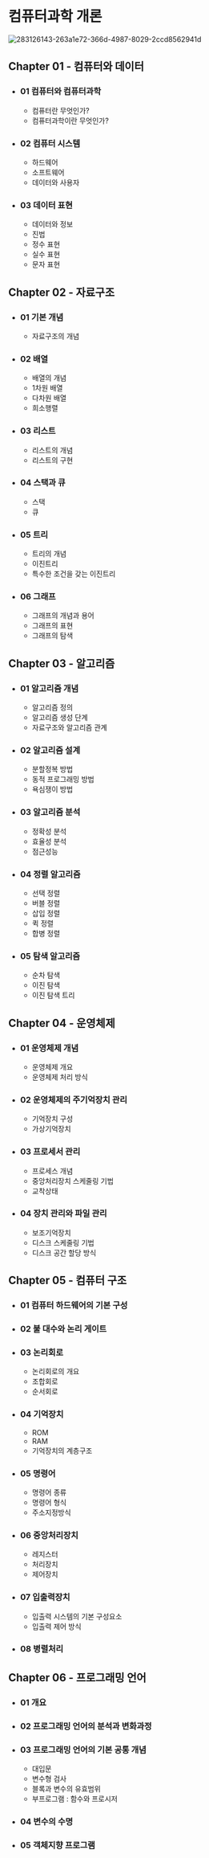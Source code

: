 # 컴퓨터과학 개론
![283126143-263a1e72-366d-4987-8029-2ccd8562941d](https://github.com/JIN071217/Dev_Reading_Growth/assets/141616658/8789eb2d-258f-44bc-9b55-993638cc21a9)
## Chapter 01 - 컴퓨터와 데이터
* ### 01 컴퓨터와 컴퓨터과학
  * 컴퓨터란 무엇인가?
  * 컴퓨터과학이란 무엇인가?
* ### 02 컴퓨터 시스템
  * 하드웨어
  * 소프트웨어
  * 데이터와 사용자
* ### 03 데이터 표현
  * 데이터와 정보
  * 진법
  * 정수 표현
  * 실수 표현
  * 문자 표현

## Chapter 02 - 자료구조
* ### 01 기본 개념
  * 자료구조의 개념
* ### 02 배열
  * 배열의 개념
  * 1차원 배열
  * 다차원 배열
  * 희소행렬
* ### 03 리스트
  * 리스트의 개념
  * 리스트의 구현
* ### 04 스택과 큐
  * 스택
  * 큐
* ### 05 트리
  * 트리의 개념
  * 이진트리
  * 특수한 조건을 갖는 이진트리
* ### 06 그래프
  * 그래프의 개념과 용어
  * 그래프의 표현
  * 그래프의 탐색
  
## Chapter 03 - 알고리즘
* ### 01 알고리즘 개념
  * 알고리즘 정의
  * 알고리즘 생성 단계
  * 자료구조와 알고리즘 관계
* ### 02 알고리즘 설계
  * 분할정복 방법
  * 동적 프로그래밍 방법
  * 욕심쟁이 방법
* ### 03 알고리즘 분석
  * 정확성 분석
  * 효율성 분석
  * 점근성능
* ### 04 정렬 알고리즘
  * 선택 정렬
  * 버블 정렬
  * 삽입 정렬
  * 퀵 정렬
  * 합병 정렬 
* ### 05 탐색 알고리즘
  * 순차 탐색
  * 이진 탐색
  * 이진 탐색 트리

## Chapter 04 - 운영체제
* ### 01 운영체제 개념
  * 운영체제 개요
  * 운영체제 처리 방식
* ### 02 운영체제의 주기억장치 관리
  * 기억장치 구성
  * 가상기억장치
* ### 03 프로세서 관리
  * 프로세스 개념
  * 중앙처리장치 스케줄링 기법
  * 교착상태
* ### 04 장치 관리와 파일 관리
  * 보조기억장치
  * 디스크 스케줄링 기법
  * 디스크 공간 할당 방식

## Chapter 05 - 컴퓨터 구조
* ### 01 컴퓨터 하드웨어의 기본 구성
* ### 02 불 대수와 논리 게이트
* ### 03 논리회로
  * 논리회로의 개요
  * 조합회로
  * 순서회로
* ### 04 기억장치
  * ROM
  * RAM
  * 기억장치의 계층구조
* ### 05 명령어
  * 명령어 종류
  * 명령어 형식
  * 주소지정방식
* ### 06 중앙처리장치
  * 레지스터
  * 처리장치
  * 제어장치
* ### 07 입출력장치
  * 입출력 시스템의 기본 구성요소
  * 입출력 제어 방식
* ### 08 병렬처리

## Chapter 06 - 프로그래밍 언어
* ### 01 개요
* ### 02 프로그래밍 언어의 분석과 변화과정
* ### 03 프로그래밍 언어의 기본 공통 개념
  * 대입문
  * 변수형 검사
  * 블록과 변수의 유효범위
  * 부프로그램 : 함수와 프로시저
 * ### 04 변수의 수명
 * ### 05 객체지향 프로그램

